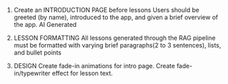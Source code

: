1. Create an INTRODUCTION PAGE before lessons
Users should be greeted (by name), introduced to the app, and given a brief overview of the app. AI Generated

2. LESSON FORMATTING
All lessons generated through the RAG pipeline must be formatted with varying brief paragraphs(2 to 3 sentences), lists, and bullet points

3. DESIGN
Create fade-in animations for intro page. Create fade-in/typewriter effect for lesson text. 


